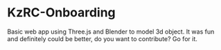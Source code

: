 # KzRC-Onboarding
Basic web app using Three.js and Blender to model 3d object. It was fun and definitely could be better, do you want to contribute? Go for it.
